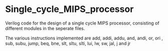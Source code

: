 # Single_cycle_MIPS_processor

Verilog code for the design of a single cycle MIPS processor, consisting of different modules 
in the seperate files.

The various instructions implemented are add, addi, addu, and, andi, or, ori , sub, subu, jump,
beq, bne, slt, sltu, slti, lui, lw, sw, jal, j and jr

